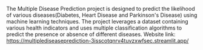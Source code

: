 The Multiple Disease Prediction project is designed to predict the likelihood of various diseases(Diabetes, Heart Disease and Parkinson's Disease) using machine learning techniques.
The project leverages a dataset containing various health indicators and uses multiple classification algorithms to predict the presence or absence of different diseases.
Website link:
https://multiplediseaseprediction-3isscotqnrv4tuvzxwfsec.streamlit.app/
